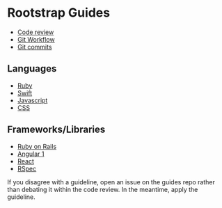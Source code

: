 Rootstrap Guides
======

* [Code review](./code-review)
* [Git Workflow](./git)
* [Git commits](./git/commits.md)

## Languages

* [Ruby](./ruby)
* [Swift](./swift)
* [Javascript](https://github.com/airbnb/javascript)
* [CSS](./css.md)

## Frameworks/Libraries

* [Ruby on Rails](./ruby/rails.md)
* [Angular 1](https://github.com/johnpapa/angular-styleguide/blob/master/a1)
* [React](https://github.com/airbnb/javascript/tree/master/react)
* [RSpec](http://betterspecs.org)


If you disagree with a guideline, open an issue on the guides repo rather than
debating it within the code review. In the meantime, apply the guideline.
